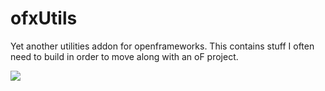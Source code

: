 # ofxUtils
 Yet another utilities addon for openframeworks. This contains stuff I often need to build in order to move along with an oF project.

![](https://imgur.com/a/uCtnIPv)